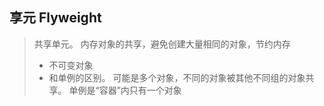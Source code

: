 ## 享元 Flyweight
> 共享单元。 内存对象的共享，避免创建大量相同的对象，节约内存
> * 不可变对象
> * 和单例的区别。 可能是多个对象，不同的对象被其他不同组的对象共享。 单例是“容器”内只有一个对象
